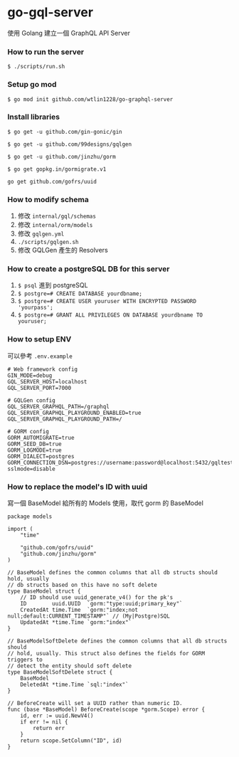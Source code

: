 # go-gql-server


使用 Golang 建立一個 GraphQL API Server

### How to run the server
`$ ./scripts/run.sh`

### Setup go mod
`$ go mod init github.com/wtlin1228/go-graphql-server`

### Install libraries
`$ go get -u github.com/gin-gonic/gin`

`$ go get -u github.com/99designs/gqlgen`

`$ go get -u github.com/jinzhu/gorm`

`$ go get gopkg.in/gormigrate.v1`

`go get github.com/gofrs/uuid`

### How to modify schema
1. 修改 `internal/gql/schemas`
2. 修改 `internal/orm/models`
3. 修改 `gqlgen.yml`
4. `./scripts/gqlgen.sh`
5. 修改 GQLGen 產生的 Resolvers

### How to create a postgreSQL DB for this server 
1. `$ psql` 進到 postgreSQL
2. `$ postgre=# CREATE DATABASE yourdbname;`
3. `$ postgre=# CREATE USER youruser WITH ENCRYPTED PASSWORD 'yourpass';`
4. `$ postgre=# GRANT ALL PRIVILEGES ON DATABASE yourdbname TO youruser;`

### How to setup ENV
可以參考 `.env.example`

```shell
# Web framework config
GIN_MODE=debug
GQL_SERVER_HOST=localhost
GQL_SERVER_PORT=7000

# GQLGen config
GQL_SERVER_GRAPHQL_PATH=/graphql
GQL_SERVER_GRAPHQL_PLAYGROUND_ENABLED=true
GQL_SERVER_GRAPHQL_PLAYGROUND_PATH=/

# GORM config
GORM_AUTOMIGRATE=true
GORM_SEED_DB=true
GORM_LOGMODE=true
GORM_DIALECT=postgres
GORM_CONNECTION_DSN=postgres://username:password@localhost:5432/gqltest?sslmode=disable
```

### How to replace the model's ID with uuid

寫一個 BaseModel 給所有的 Models 使用，取代 gorm 的 BaseModel

```golang
package models

import (
	"time"

	"github.com/gofrs/uuid"
	"github.com/jinzhu/gorm"
)

// BaseModel defines the common columns that all db structs should hold, usually
// db structs based on this have no soft delete
type BaseModel struct {
	// ID should use uuid_generate_v4() for the pk's
	ID        uuid.UUID  `gorm:"type:uuid;primary_key"`
	CreatedAt time.Time  `gorm:"index;not null;default:CURRENT_TIMESTAMP"` // (My|Postgre)SQL
	UpdatedAt *time.Time `gorm:"index"`
}

// BaseModelSoftDelete defines the common columns that all db structs should
// hold, usually. This struct also defines the fields for GORM triggers to
// detect the entity should soft delete
type BaseModelSoftDelete struct {
	BaseModel
	DeletedAt *time.Time `sql:"index"`
}

// BeforeCreate will set a UUID rather than numeric ID.
func (base *BaseModel) BeforeCreate(scope *gorm.Scope) error {
	id, err := uuid.NewV4()
	if err != nil {
		return err
	}
	return scope.SetColumn("ID", id)
}

```
